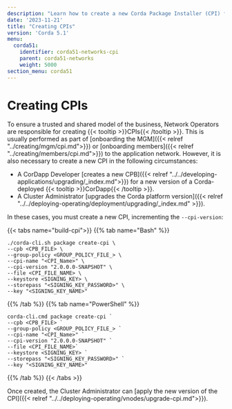 ```yaml
---
description: "Learn how to create a new Corda Package Installer (CPI) for a new version of a Corda-deployed CorDapp or an upgraded Corda cluster."
date: '2023-11-21'
title: "Creating CPIs"
version: 'Corda 5.1'
menu:
  corda51:
    identifier: corda51-networks-cpi
    parent: corda51-networks
    weight: 5000
section_menu: corda51
---
```

# Creating CPIs

To ensure a trusted and shared model of the business, Network Operators are responsible for creating {{< tooltip >}}CPIs{{< /tooltip >}}. This is usually performed as part of [onboarding the MGM]({{< relref "../creating/mgm/cpi.md">}}) or [onboarding members]({{< relref "../creating/members/cpi.md">}}) to the application network. However, it is also necessary to create a new CPI in the following circumstances:

* A CorDapp Developer [creates a new CPB]({{< relref "../../developing-applications/upgrading/_index.md">}}) for a new version of a Corda-deployed {{< tooltip >}}CorDapp{{< /tooltip >}}.
* A Cluster Administrator [upgrades the Corda platform version]({{< relref "../../deploying-operating/deployment/upgrading/_index.md" >}}).

In these cases, you must create a new CPI, incrementing the `--cpi-version`:

{{< tabs name="build-cpi">}}
{{% tab name="Bash" %}}
```shell
./corda-cli.sh package create-cpi \
--cpb <CPB_FILE> \
--group-policy <GROUP_POLICY_FILE_> \
--cpi-name "<CPI_Name>" \
--cpi-version "2.0.0.0-SNAPSHOT" \
--file <CPI_FILE_NAME> \
--keystore <SIGNING_KEY> \
--storepass "<SIGNING_KEY_PASSWORD>" \
--key "<SIGNING_KEY_NAME>"
```
{{% /tab %}}
{{% tab name="PowerShell" %}}
```shell
corda-cli.cmd package create-cpi `
--cpb <CPB_FILE> `
--group-policy <GROUP_POLICY_FILE_> `
--cpi-name "<CPI_Name>" `
--cpi-version "2.0.0.0-SNAPSHOT" `
--file <CPI_FILE_NAME>`
--keystore <SIGNING_KEY> `
--storepass "<SIGNING_KEY_PASSWORD>" `
--key "<SIGNING_KEY_NAME>"
```
{{% /tab %}}
{{< /tabs >}}

Once created, the Cluster Administrator can [apply the new version of the CPI]({{< relref "../../deploying-operating/vnodes/upgrade-cpi.md">}}).
